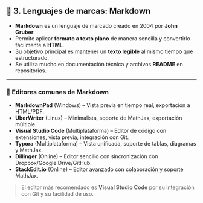 ## 📝 3. Lenguajes de marcas: Markdown

- **Markdown** es un lenguaje de marcado creado en 2004 por **John Gruber**.  
- Permite aplicar **formato a texto plano** de manera sencilla y convertirlo fácilmente a **HTML**.  
- Su objetivo principal es mantener un **texto legible** al mismo tiempo que estructurado.  
- Se utiliza mucho en documentación técnica y archivos **README** en repositorios.  

---

### 🔧 Editores comunes de Markdown
- **MarkdownPad** (Windows) – Vista previa en tiempo real, exportación a HTML/PDF.  
- **UberWriter** (Linux) – Minimalista, soporte de MathJax, exportación múltiple.  
- **Visual Studio Code** (Multiplataforma) – Editor de código con extensiones, vista previa, integración con Git.  
- **Typora** (Multiplataforma) – Vista unificada, soporte de tablas, diagramas y MathJax.  
- **Dillinger** (Online) – Editor sencillo con sincronización con Dropbox/Google Drive/GitHub.  
- **StackEdit.io** (Online) – Editor avanzado con colaboración y soporte MathJax.  



> El editor más recomendado es **Visual Studio Code** por su integración con Git y su facilidad de uso.
